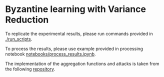 # Byzantine learning with Variance Reduction

To replicate the experimental results, please run commands provided in [./run_scripts](run_scripts).

To process the results, please use example provided in processing notebook [notebooks/process_results.ipynb](notebooks/process_results.ipynb).

The implementation of the aggregation functions and attacks is taken from the following [repository](https://github.com/epfml/byzantine-robust-noniid-optimizer).
